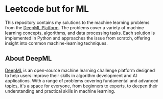 # Leetcode but for ML

This repository contains my solutions to the machine learning problems from the [DeepML Platform](https://www.deep-ml.com/problems). The problems cover a variety of machine learning concepts, algorithms, and data processing tasks. Each solution is implemented in Python and approaches the issue from scratch, offering insight into common machine-learning techniques.

## About DeepML

[DeepML](https://www.deep-ml.com) is an open-source machine learning challenge platform designed to help users improve their skills in algorithm development and AI applications. With a range of problems covering fundamental and advanced topics, it's a space for everyone, from beginners to experts, to deepen their understanding and practical skills in machine learning.


